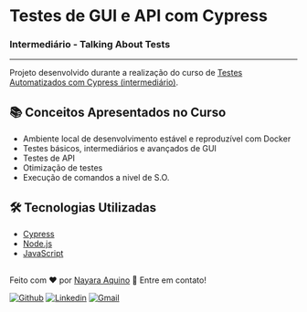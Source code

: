 # Testes de GUI e API com Cypress
### Intermediário - Talking About Tests
---
Projeto desenvolvido durante a realização do curso de [Testes Automatizados com Cypress (intermediário)](https://www.udemy.com/course/testes-automatizados-com-cypress-intermediario/).

## :books: Conceitos Apresentados no Curso
- Ambiente local de desenvolvimento estável e reproduzível com Docker
- Testes básicos, intermediários e avançados de GUI
- Testes de API
- Otimização de testes
- Execução de comandos a nivel de S.O.


## :hammer_and_wrench: Tecnologias Utilizadas
- [Cypress](https://www.cypress.io/)
- [Node.js](https://nodejs.org/en/)
- [JavaScript](https://developer.mozilla.org/pt-BR/docs/Web/JavaScript)


##
Feito com ❤️ por <a href="https://www.linkedin.com/in/nayaraquino/">Nayara Aquino</a> :wave: Entre em contato!

[![Github](https://img.shields.io/badge/-Github-595D60?style=flat-square&logo=Github&logoColor=white&link=https://github.com/nayaraquino/)](https://github.com/nayaraquino/)
[![Linkedin](https://img.shields.io/badge/-LinkedIn-595D60?style=flat-square&logo=Linkedin&logoColor=white&link=https://www.linkedin.com/in/nayaraquino//)](https://www.linkedin.com/in/nayaraquino/)
[![Gmail](https://img.shields.io/badge/-Gmail-595D60?style=flat-square&logo=Gmail&logoColor=white&link=mailto:nayaraquino7@gmail.com/)](mailto:nayaraquino7@gmail.com/)
